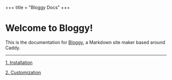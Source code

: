 +++
title = "Bloggy Docs"
+++

# Welcome to Bloggy!

This is the documentation for [Bloggy](https://github.com/mothdotmonster/bloggy/), a Markdown site maker based around Caddy.

***

[1. Installation](/installation)

[2. Customization](/customization)